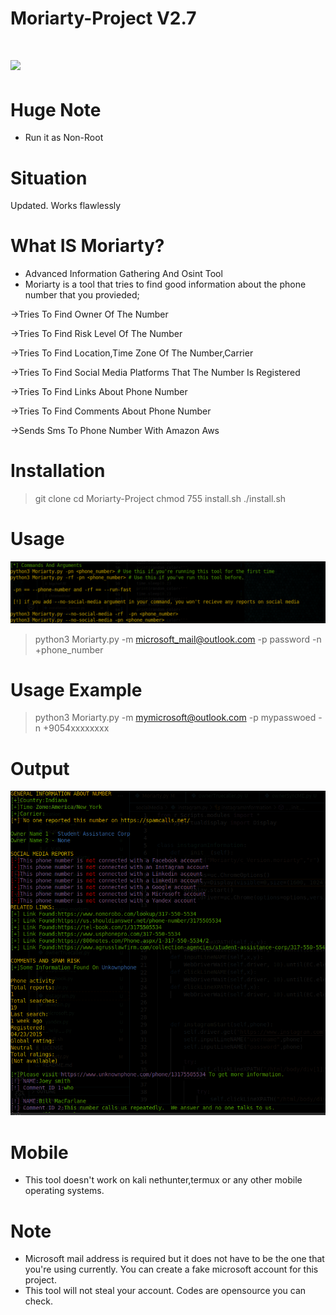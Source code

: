 # Moriarty-Project V2.7

# ![](images/moriarty.PNG)
# Huge Note
- Run it as Non-Root
# Situation
Updated. Works flawlessly
# What IS Moriarty?
- Advanced Information Gathering And Osint Tool
- Moriarty is a tool that tries to find good information about the phone number that you provieded;

->Tries To Find Owner Of The Number

->Tries To Find Risk Level Of The Number

->Tries To Find Location,Time Zone Of The Number,Carrier

->Tries To Find Social Media Platforms That The Number Is Registered

->Tries To Find Links About Phone Number

->Tries To Find Comments About Phone Number

->Sends Sms To Phone Number With Amazon Aws

# Installation
> git clone 
> cd Moriarty-Project
> chmod 755 install.sh
> ./install.sh

# Usage
![](images/moriarty2.PNG)
> python3 Moriarty.py -m microsoft_mail@outlook.com -p password -n +phone_number

# Usage Example
> python3 Moriarty.py -m mymicrosoft@outlook.com -p mypasswoed -n +9054xxxxxxxx

# Output
![](images/3.png)

# Mobile
* This tool doesn't work on kali nethunter,termux or any other mobile operating systems.

# Note
* Microsoft mail address is required but it does not have to be the one that you're using currently. You can create a fake microsoft account for this project.
* This tool will not steal your account. Codes are opensource you can check.

